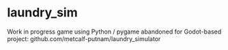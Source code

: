 # laundry_sim
Work in progress game using Python / pygame
abandoned for Godot-based project: github.com/metcalf-putnam/laundry_simulator
